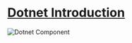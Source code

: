 # [Dotnet Introduction](https://medium.com/net-core/introduction-to-net-core-adbf1962d57d)

![Dotnet Component](https://github.com/locngdotcom/dotnettraining/blob/main/A.Dotnet_Introduction/DotnetComponent.PNG)
